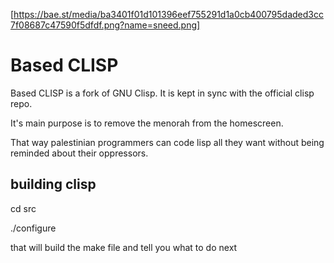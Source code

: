 [https://bae.st/media/ba3401f01d101396eef755291d1a0cb400795daded3cc7f08687c47590f5dfdf.png?name=sneed.png]
# Based CLISP

Based CLISP is a fork of GNU Clisp. It is kept in sync with the official clisp repo.

It's main purpose is to remove the menorah from the homescreen.

That way palestinian programmers can code lisp all they want without being reminded about their oppressors. 

## building clisp

cd src

./configure

that will build the make file and tell you what to do next
